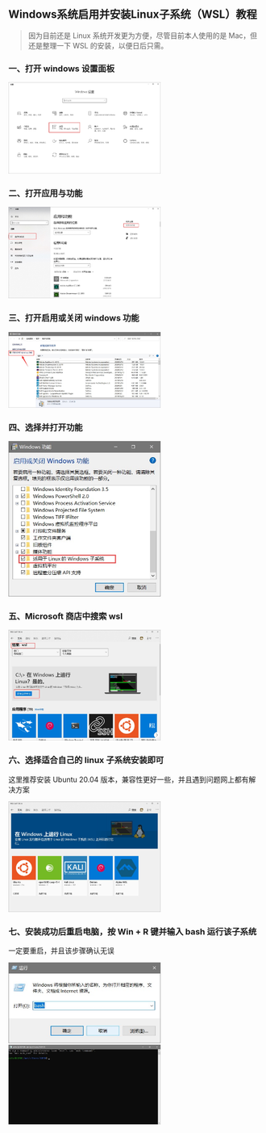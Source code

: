 ## Windows系统启用并安装Linux子系统（WSL）教程

> 因为目前还是 Linux 系统开发更为方便，尽管目前本人使用的是 Mac，但还是整理一下 WSL 的安装，以便日后只需。

### 一、打开 windows 设置面板

 <img src="https://github.com/Eminem-x/Learning/blob/main/Config/pic/wsl/wsl1.jpg" alt="system call" style="max-width: 60%">

### 二、打开应用与功能

 <img src="https://github.com/Eminem-x/Learning/blob/main/Config/pic/wsl/wsl2.jpg" alt="system call" style="max-width: 60%">

### 三、打开启用或关闭 windows 功能

 <img src="https://github.com/Eminem-x/Learning/blob/main/Config/pic/wsl/wsl3.jpg" alt="system call" style="max-width: 60%">

### 四、选择并打开功能

 <img src="https://github.com/Eminem-x/Learning/blob/main/Config/pic/wsl/wsl4.jpg" alt="system call" style="max-width: 60%">

### 五、Microsoft 商店中搜索 wsl

 <img src="https://github.com/Eminem-x/Learning/blob/main/Config/pic/wsl/wsl5.jpg" alt="system call" style="max-width: 60%">

### 六、选择适合自己的 linux 子系统安装即可

这里推荐安装 Ubuntu 20.04 版本，兼容性更好一些，并且遇到问题网上都有解决方案

 <img src="https://github.com/Eminem-x/Learning/blob/main/Config/pic/wsl/wsl6.jpg" alt="system call" style="max-width: 60%">

### 七、安装成功后重启电脑，按 Win + R 键并输入 bash 运行该子系统

一定要重启，并且该步骤确认无误

 <img src="https://github.com/Eminem-x/Learning/blob/main/Config/pic/wsl/wsl7.jpg" alt="system call" style="max-width: 60%">

 <img src="https://github.com/Eminem-x/Learning/blob/main/Config/pic/wsl/wsl8.jpg" alt="system call" style="max-width: 60%">